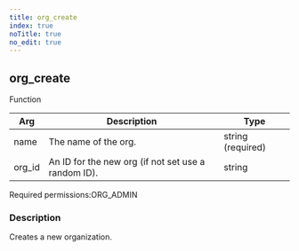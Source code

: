 ```yaml
---
title: org_create
index: true
noTitle: true
no_edit: true
---
```




<div class="vql_item"></div>


## org_create
<span class='vql_type label label-warning pull-right page-header'>Function</span>



<div class="vqlargs"></div>

Arg | Description | Type
----|-------------|-----
name|The name of the org.|string (required)
org_id|An ID for the new org (if not set use a random ID).|string

<span class="permission_list vql_type">Required permissions:</span><span class="permission_list linkcolour label label-important">ORG_ADMIN</span>

### Description

Creates a new organization.


